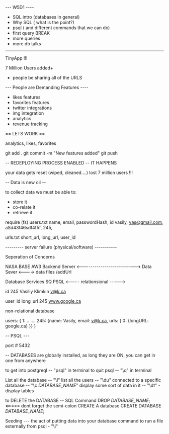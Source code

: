 --- W5D1 ----

 - SQL intro (databases in general)
 - Why SQL  ( what is the point?)
 - psql ( and different commands that we can do)
 - first query 
 BREAK 
 - more queries 
 - more db talks 

------------------------

TinyApp !!!

7 Million Users added+

 - people be sharing all of the URLS

--- People are Demanding Features ----

- likes features 
- favorites features
- twitter integrations
- img integration
- analytics
- revenue tracking

== LETS WORK ==

analytics, likes, favorites

git add .
git commit -m "New features added"
git push 

-- REDEPLOYING PROCESS ENABLED
-- IT HAPPENS 

your data gets reset (wiped, cleaned....)
lost 7 million users !!!

-- Data is new oil --

to collect data 
we must be able to:

- store it 
- co-relate it
- retrieve it


require (fs)
users.txt
name,    email,        passwordHash,      id
vasily,  vas@gmail.com, aSd43f46sdf4f5f, 245,

urls.txt
short_url, long_url, user_id


--------- server failure (physical/software) -----------

Seperation of Concerns

  NASA BASE                                   AW3
Backend Server <--------------------------> Data Sever  <----> data files
                                           /addUrl

Database Services
SQ
PSQL <---- relationsional ----->

id
245 Vasiliy Klimkin v@k.ca

user_id   long_url
245       www.google.ca


non-relational database


users: {
   1: ..
   ....
   245: {name: Vasily, email: v@k.ca, urls: {
       0: {longURL: google.ca}
   }}
}


-- PSQL ---

port # 5432

-- DATABASES are globally installed, as long they are ON, you can get in one from anywhere

to get into postgreql -- "psql" in terminal
to quit psql --          "\q"   in terminal

List all the database  -- "\l" 
list all the users     -- "\du"
connected to a specific database  -- "\c _DATABASE_NAME_"
display some sort of data in it   -- "\dt" - display tables


to DELETE the DATABASE -- SQL Command
DROP _DATABASE_NAME_; <===== dont forget the semi-colon
CREATE A database
CREATE DATABASE _DATABASE_NAME_;

Seeding --- the act of putting data into your database
command to run a file externally from psql - "\i"